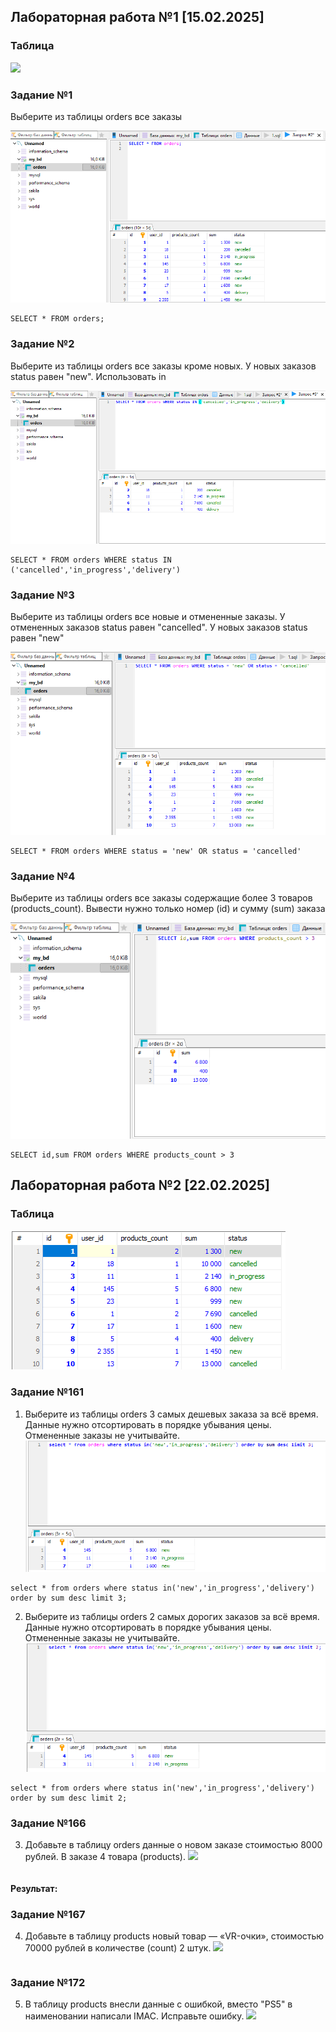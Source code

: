 ## Лабораторная работа №1 [15.02.2025]
### Таблица
![](/LabW1/0.png)
### Задание №1
Выберите из таблицы orders все заказы

![](/LabW1/1.png)
```
SELECT * FROM orders;
```
### Задание №2
Выберите из таблицы orders все заказы кроме новых. У новых заказов status равен "new". Использовать in

![](/LabW1/2.png)
```
SELECT * FROM orders WHERE status IN ('cancelled','in_progress','delivery')
```
### Задание №3
Выберите из таблицы orders все новые и отмененные заказы. У отмененных заказов status равен "cancelled". У новых заказов status равен "new"

![](/LabW1/3.png)
```
SELECT * FROM orders WHERE status = 'new' OR status = 'cancelled'
```
### Задание №4
Выберите из таблицы orders все заказы содержащие более 3 товаров (products_count).
Вывести нужно только номер (id) и сумму (sum) заказа

![](/LabW1/4.png)
```
SELECT id,sum FROM orders WHERE products_count > 3
```
## Лабораторная работа №2 [22.02.2025]
### Таблица
![](/LabW2/161/0_table.png)
### Задание №161
1) Выберите из таблицы orders 3 самых дешевых заказа за всё время.
Данные нужно отсортировать в порядке убывания цены.
Отмененные заказы не учитывайте.
![](/LabW2/161/1.png)
```
select * from orders where status in('new','in_progress','delivery') order by sum desc limit 3;
```
2) Выберите из таблицы orders 2 самых дорогих заказов за всё время.
Данные нужно отсортировать в порядке убывания цены.
Отмененные заказы не учитывайте.
![](/LabW2/161/2.png)
```
select * from orders where status in('new','in_progress','delivery') order by sum desc limit 2;
```
### Задание №166
3) Добавьте в таблицу orders данные о новом заказе стоимостью 8000 рублей. В заказе 4 товара (products).
![](/LabW2/3.png)
```

```
#### Результат:
### Задание №167
4) Добавьте в таблицу products новый товар — «VR-очки», стоимостью 70000 рублей в количестве (count) 2 штук.
![](/LabW2/4.png)
```

```
### Задание №172
5) В таблицу products внесли данные с ошибкой, вместо "PS5" в наименовании написали IMAC. Исправьте ошибку.
![](/LabW2/5.png)
```

```
